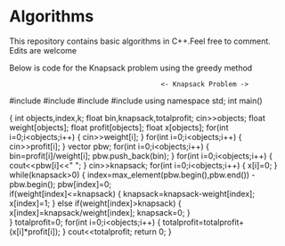 # Algorithms
This repository contains basic algorithms in C++.Feel free to comment. Edits are welcome

Below is code for the Knapsack problem using the greedy method


                                          <- Knapsack Problem ->


   #include <cstdlib>
   #include<iostream>
   #include<vector>
   #include<iomanip>
   using namespace std;
   int main()
  
  {
    int objects,index,k;
    float bin,knapsack,totalprofit;
    cin>>objects;
    float weight[objects];
    float profit[objects];
    float x[objects];
    for(int i=0;i<objects;i++)
    {
        cin>>weight[i];
    }
    for(int i=0;i<objects;i++)
    {
        cin>>profit[i];
    }
    vector<float> pbw;
    for(int i=0;i<objects;i++)
    {
        bin=profit[i]/weight[i];
        pbw.push_back(bin);
    }
     for(int i=0;i<objects;i++)
     {
         cout<<pbw[i]<<" ";
     }
    cin>>knapsack;
     for(int i=0;i<objects;i++)
    {
        x[i]=0;
    } 
    while(knapsack>0)
    {
        index=max_element(pbw.begin(),pbw.end()) - pbw.begin();
        pbw[index]=0;   
        if(weight[index]<=knapsack)
        {
            knapsack=knapsack-weight[index];
            x[index]=1;
        }
        else if(weight[index]>knapsack)
        {
            x[index]=knapsack/weight[index];
            knapsack=0;
        }        
    }
    totalprofit=0;
    for(int i=0;i<objects;i++)
    {
        totalprofit=totalprofit+(x[i]*profit[i]);
    }
    cout<<totalprofit;
    return 0;
}

